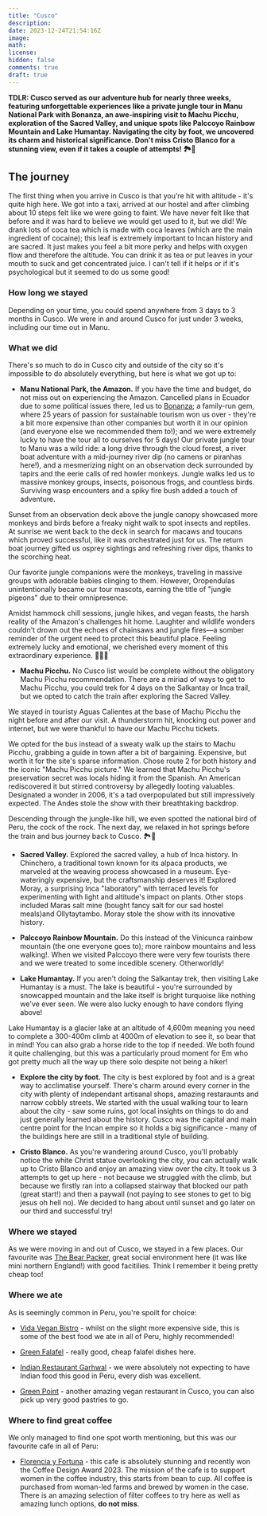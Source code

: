 ```yaml
---
title: "Cusco"
description: 
date: 2023-12-24T21:54:16Z
image: 
math: 
license: 
hidden: false
comments: true
draft: true
---
```

**TDLR: Cusco served as our adventure hub for nearly three weeks, featuring unforgettable experiences like a private jungle tour in Manu National Park with Bonanza, an awe-inspiring visit to Machu Picchu, exploration of the Sacred Valley, and unique spots like Palccoyo Rainbow Mountain and Lake Humantay. Navigating the city by foot, we uncovered its charm and historical significance. Don't miss Cristo Blanco for a stunning view, even if it takes a couple of attempts! 🏞️🌄**


## The journey
The first thing when you arrive in Cusco is that you're hit with altitude - it's quite high here. We got into a taxi, arrived at our hostel and after climbing about 10 steps felt like we were going to faint. We have never felt like that before and it was hard to believe we would get used to it, but we did! We drank lots of coca tea which is made with coca leaves (which are the main ingredient of cocaine); this leaf is extremely important to Incan history and are sacred. It just makes you feel a bit more perky and helps with oxygen flow and therefore the altitude. You can drink it as tea or put leaves in your mouth to suck and get concentrated juice. I can't tell if it helps or if it's psychological but it seemed to do us some good!

### How long we stayed

Depending on your time, you could spend anywhere from 3 days to 3 months in Cusco. We were in and around Cusco for just under 3 weeks, including our time out in Manu.

### What we did

There's so much to do in Cusco city and outside of the city so it's impossible to do absolutely everything, but here is what we got up to:

- **Manu National Park, the Amazon.** If you have the time and budget, do not miss out on experiencing the Amazon. Cancelled plans in Ecuador due to some political issues there, led us to [Bonanza](https://www.bonanzatoursperu.com/); a family-run gem, where 25 years of passion for sustainable tourism won us over - they're a bit more expensive than other companies but worth it in our opinion (and everyone else we recommended them to!); and we were extremely lucky to have the tour all to ourselves for 5 days! 
Our private jungle tour to Manu was a wild ride: a long drive through the cloud forest, a river boat adventure with a mid-journey river dip (no camens or piranhas here!), and a mesmerizing night on an observation deck surrounded by tapirs and the eerie calls of red howler monkeys. Jungle walks led us to massive monkey groups, insects, poisonous frogs, and countless birds. Surviving wasp encounters and a spiky fire bush added a touch of adventure.

Sunset from an observation deck above the jungle canopy showcased more monkeys and birds before a freaky night walk to spot insects and reptiles. At sunrise we went back to the deck in search for macaws and toucans which proved successful, like it was orchestrated just for us. The return boat journey gifted us osprey sightings and refreshing river dips, thanks to the scorching heat.

Our favorite jungle companions were the monkeys, traveling in massive groups with adorable babies clinging to them. However, Oropendulas unintentionally became our tour mascots, earning the title of "jungle pigeons" due to their omnipresence.

Amidst hammock chill sessions, jungle hikes, and vegan feasts, the harsh reality of the Amazon's challenges hit home. Laughter and wildlife wonders couldn't drown out the echoes of chainsaws and jungle fires—a somber reminder of the urgent need to protect this beautiful place. Feeling extremely lucky and emotional, we cherished every moment of this extraordinary experience. 🌿🐒🌅
  
- **Machu Picchu.** No Cusco list would be complete without the obligatory Machu Picchu recommendation. There are a miriad of ways to get to Machu Picchu, you could trek for 4 days on the Salkantay or Inca trail, but we opted to catch the train after exploring the Sacred Valley. 

We stayed in touristy Aguas Calientes at the base of Machu Picchu the night before and after our visit. A thunderstorm hit, knocking out power and internet, but we were thankful to have our Machu Picchu tickets.

We opted for the bus instead of a sweaty walk up the stairs to Machu Picchu, grabbing a guide in town after a bit of bargaining. Expensive, but worth it for the site's sparse information. Chose route 2 for both history and the iconic "Machu Picchu picture." We learned that Machu Picchu's preservation secret was locals hiding it from the Spanish. An American rediscovered it but stirred controversy by allegedly looting valuables. Designated a wonder in 2006, it's a tad overpopulated but still impressively expected. The Andes stole the show with their breathtaking backdrop.

Descending through the jungle-like hill, we even spotted the national bird of Peru, the cock of the rock. The next day, we relaxed in hot springs before the train and bus journey back to Cusco. 🏞️🚂
  
- **Sacred Valley.** Explored the sacred valley, a hub of Inca history. In Chinchero, a traditional town known for its alpaca products, we marveled at the weaving process showcased in a museum. Eye-wateringly expensive, but the craftsmanship deserves it! Explored Moray, a surprising Inca "laboratory" with terraced levels for experimenting with light and altitude's impact on plants. Other stops included Maras salt mine (bought fancy salt for our sad hostel meals)and Ollytaytambo. Moray stole the show with its innovative history.

- **Palccoyo Rainbow Mountain.** Do this instead of the Vinicunca rainbow mountain (the one everyone goes to); more rainbow mountains and less walking!. When we visited Palccoyo there were very few tourists there and we were treated to some incedible scenery. Otherworldly!
  
- **Lake Humantay.** If you aren't doing the Salkantay trek, then visiting Lake Humantay is a must. The lake is beautiful - you're surrounded by snowcapped mountain and the lake itself is bright turquoise like nothing we've ever seen. We were also lucky enough to have condors flying above!

Lake Humantay is a glacier lake at an altitude of 4,600m meaning you need to complete a 300-400m climb at 4000m of elevation to see it, so bear that in mind! You can also grab a horse ride to the top if needed. We both found it quite challenging, but this was a particularly proud moment for Em who got pretty much all the way up there solo despite not being a hiker!
  
- **Explore the city by foot.** The city is best explored by foot and is a great way to acclimatise yourself. There's charm around every corner in the city with plenty of independant artisanal shops, amazing restaraunts and narrow cobbly streets. We started with the usual walking tour to learn about the city - saw some ruins, got local insights on things to do and just generally learned about the history. Cusco was the capital and main centre point for the Incan empire so it holds a big significance - many of the buildings here are still in a traditional style of building.
  
- **Cristo Blanco.** As you're wandering around Cusco, you'll probably notice the white Christ statue overlooking the city, you can actually walk up to Cristo Blanco and enjoy an amazing view over the city. It took us 3 attempts to get up here - not because we struggled with the climb, but because we firstly ran into a collapsed stairway that blocked our path (great start!) and then a paywall (not paying to see stones to get to big jesus oh hell no). We decided to hang about until sunset and go later on our third and successful try!

### Where we stayed

As we were moving in and out of Cusco, we stayed in a few places. Our favourite was [The Bear Packer](https://www.bearpackerhostelcusco.com/en/), great social environment here (it was like mini northern England!) with good facitilies. Think I remember it being pretty cheap too!

### Where we ate

As is seemingly common in Peru, you're spoilt for choice:

- [Vida Vegan Bistro](https://www.happycow.net/reviews/vida-vegan-bistro-cusco-86403) - whilst on the slight more expensive side, this is some of the best food we ate in all of Peru, highly recommended!
  
- [Green Falafel](https://www.happycow.net/reviews/green-falafel-cusco-134205) - really good, cheap falafel dishes here.
  
- [Indian Restaurant Garhwal](https://indian-restaurant-garhwal.negocio.site/) - we were absolutely not expecting to have Indian food this good in Peru, every dish was excellent.
  
- [Green Point](https://www.happycow.net/reviews/green-point-cusco-39623) - another amazing vegan restaurant in Cusco, you can also pick up very good pastries to go.
  

### Where to find great coffee

We only managed to find one spot worth mentioning, but this was our favourite cafe in all of Peru:

- [Florencia y Fortuna](https://florenciayfortunata.com/) - this cafe is absolutely stunning and recently won the Coffee Design Award 2023. The mission of the cafe is to support women in the coffee industry, this starts from bean to cup. All coffee is purchased from woman-led farms and brewed by women in the case. There is an amazing selection of filter coffees to try here as well as amazing lunch options, **do not miss**.
